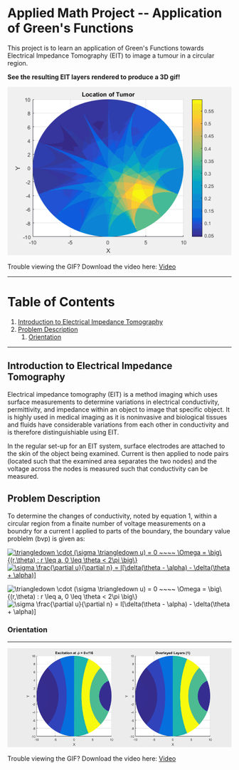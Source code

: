 # Applied Math Project -- Application of Green's Functions
This project is to learn an application of Green's Functions towards Electrical Impedance Tomography (EIT) to image a tumour in a circular region.


**See the resulting EIT layers rendered to produce a 3D gif!**

<p align="center"> 
<img src="MATLAB-Output-Images/tumor-animation.gif">
</p>

Trouble viewing the GIF? Download the video here: [Video](MATLAB-Output-Images/tumorAnimation.mp4)


---
# Table of Contents
1. [Introduction to Electrical Impedance Tomography](#intro)
2. [Problem Description](#problem-description)
	1. [Orientation](#orientation)


---

## Introduction to Electrical Impedance Tomography<a name="intro"></a>

Electrical impedance tomography (EIT) is a method imaging which uses surface measurements to determine variations in electrical conductivity, permittivity, and impedance within an object to image that specific object. It is highly used in medical imaging as it is noninvasive and biological tissues and fluids have considerable variations from each other in conductivity and is therefore distinguishiable using EIT. 

In the regular set-up for an EIT system, surface electrodes are attached to the skin of the object being examined. Current is then applied to node pairs (located such that the examined area separates the two nodes) and the voltage across the nodes is measured such that conductivity can be measured.


## Problem Description <a name="problem-description"></a>
To determine the changes of conductivity, noted by equation 1, within a circular region from a finaite number of voltage measurements on a boundry for a current I applied to parts of the boundary, the boundary value problelm (bvp) is given as:  


<a href="https://www.codecogs.com/eqnedit.php?latex=\triangledown&space;\cdot&space;(\sigma&space;\triangledown&space;u)&space;=&space;0&space;~~~~&space;\Omega&space;=&space;\big\{(r,\theta)&space;:&space;r&space;\leq&space;a,&space;0&space;\leq&space;\theta&space;<&space;2\pi&space;\big\}" target="_blank"><img src="https://latex.codecogs.com/gif.latex?\triangledown&space;\cdot&space;(\sigma&space;\triangledown&space;u)&space;=&space;0&space;~~~~&space;\Omega&space;=&space;\big\{(r,\theta)&space;:&space;r&space;\leq&space;a,&space;0&space;\leq&space;\theta&space;<&space;2\pi&space;\big\}" title="\triangledown \cdot (\sigma \triangledown u) = 0 ~~~~ \Omega = \big\{(r,\theta) : r \leq a, 0 \leq \theta < 2\pi \big\}" /></a>
<a href="https://www.codecogs.com/eqnedit.php?latex=\sigma&space;\frac{\partial&space;u}{\partial&space;n}&space;=&space;I[\delta(\theta&space;-&space;\alpha)&space;-&space;\delta(\theta&space;&plus;&space;\alpha)]" target="_blank"><img src="https://latex.codecogs.com/gif.latex?\sigma&space;\frac{\partial&space;u}{\partial&space;n}&space;=&space;I[\delta(\theta&space;-&space;\alpha)&space;-&space;\delta(\theta&space;&plus;&space;\alpha)]" title="\sigma \frac{\partial u}{\partial n} = I[\delta(\theta - \alpha) - \delta(\theta + \alpha)]" /></a>


<img src="http://www.sciweavers.org/tex2img.php?eq=%5Ctriangledown%20%5Ccdot%20%28%5Csigma%20%5Ctriangledown%20u%29%20%3D%200%20%7E%7E%7E%7E%20%5COmega%20%3D%20%20%5Cbig%5C%7B%28r%2C%5Ctheta%29%20%3A%20r%20%5Cleq%20a%2C%200%20%5Cleq%20%5Ctheta%20%3C%202%5Cpi%20%5Cbig%5C%7D%20&bc=White&fc=Black&im=jpg&fs=12&ff=arev&edit=0" align="center" border="0" alt="\triangledown \cdot (\sigma \triangledown u) = 0 ~~~~ \Omega =  \big\{(r,\theta) : r \leq a, 0 \leq \theta < 2\pi \big\} " width="371" height="21" />
<img src="http://www.sciweavers.org/tex2img.php?eq=%5Csigma%20%20%5Cfrac%7B%5Cpartial%20u%7D%7B%5Cpartial%20n%7D%20%3D%20I%5B%5Cdelta%28%5Ctheta%20-%20%5Calpha%29%20-%20%5Cdelta%28%5Ctheta%20%2B%20%5Calpha%29%5D&bc=White&fc=Black&im=jpg&fs=12&ff=arev&edit=0" align="center" border="0" alt="\sigma  \frac{\partial u}{\partial n} = I[\delta(\theta - \alpha) - \delta(\theta + \alpha)]" width="235" height="42" />

### Orientation  

---

<p align="center"> 
<img src="MATLAB-Output-Images/layers.gif">
</p>

Trouble viewing the GIF? Download the video here: [Video](MATLAB-Output-Images/layers.mp4)

